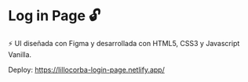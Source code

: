 # Log in Page 🔓

⚡️ UI diseñada con Figma y desarrollada con HTML5, CSS3 y Javascript Vanilla.

Deploy: https://lillocorba-login-page.netlify.app/

